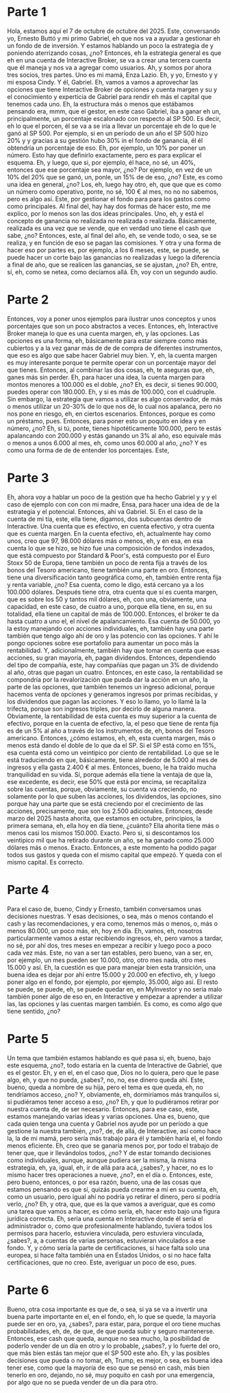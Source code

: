 # Parte 1

Hola, estamos aquí el 7 de octubre de octubre del 2025. Este, conversando yo, Ernesto Buttó y mi primo Gabriel, eh que nos va a ayudar a gestionar eh un fondo de de inversión. Y estamos hablando un poco la estrategia de y poniendo aterrizando cosas, ¿no? Entonces, eh la estrategia general es que eh en una cuenta de Interactive Broker, se va a crear una tercera cuenta que él maneja y nos va a agregar como usuarios. Ah, y somos por ahora tres socios, tres partes. Uno es mi mamá, Enza Lazio. Eh, y yo, Ernesto y y mi esposa Cindy. Y él, Gabriel. Eh, vamos a vamos a aprovechar las opciones que tiene Interactive Broker de opciones y cuenta margen y su y el conocimiento y experticia de Gabriel para rendir eh más el capital que tenemos cada uno. Eh, la estructura más o menos que estábamos pensando era, mmm, que el gestor, en este caso Gabriel, iba a ganar eh un, principalmente, un porcentaje escalonado con respecto al SP 500. Es decir, eh lo que el porcen, él se va a se iría a llevar un porcentaje eh de lo que le ganó al SP 500. Por ejemplo, si en un período de un año el SP 500 hizo 20% y y gracias a su gestión hubo 30% in el fondo de ganancia, él él obtendría un porcentaje de eso. Eh, por ejemplo, un 10% por poner un número. Esto hay que definirlo exactamente, pero es para explicar el esquema. Eh, y luego, que si, por ejemplo, él hace, no sé, un 40%, entonces que ese porcentaje sea mayor, ¿no? Por ejemplo, en vez de un 10% del 20% que se ganó, un, ponle, un 15% de de eso, ¿no? Este, es como una idea en general, ¿no? Los, eh, luego hay otro, eh, que que que es como un número como operativo, ponte, no sé, 100 € al mes, no no no sabemos, pero es algo así. Este, por gestionar el fondo para para los gastos como como principales. Al final del, hay hay dos formas de hacer esto, me me explico, por lo menos son las dos ideas principales. Uno, eh, y está el concepto de ganancia no realizada no realizada o realizada. Básicamente, realizada es una vez que se vende, que en verdad uno tiene el cash que sabe, ¿no? Entonces, este, al final del año, eh, se vende todo, o sea, se se realiza, y en función de eso se pagan las comisiones. Y otra y una forma de hacer eso por partes es, por ejemplo, a los 6 meses, este, se puede, se puede hacer un corte bajo las ganancias no realizadas y luego la diferencia a final de año, que se realicen las ganancias, se se ajustan, ¿no? Eh, entre, sí, eh, como se netea, como decíamos allá. Eh, voy con un segundo audio.

# Parte 2

Entonces, voy a poner unos ejemplos para ilustrar unos conceptos y unos porcentajes que son un poco abstractos a veces. Entonces, eh, Interactive Broker maneja lo que es una cuenta margen, eh, y las opciones. Las opciones es una forma, eh, básicamente para estar siempre como más cubiertos y a la vez ganar más de de de compra de diferentes instrumentos, que eso es algo que sabe hacer Gabriel muy bien. Y, eh, la cuenta margen es muy interesante porque te permite operar con un porcentaje mayor del que tienes. Entonces, al combinar las dos cosas, eh, te aseguras que, eh, ganes más sin perder. Eh, para hacer una idea, la cuenta margen para montos menores a 100.000 es el doble, ¿no? Eh, es decir, si tienes 90.000, puedes operar con 180.000. Eh, y si es más de 100.000, con el cuádruple. Sin embargo, la estrategia que vamos a utilizar es algo conservador, de más o menos utilizar un 20-30% de lo que nos dé, lo cual nos apalanca, pero no nos pone en riesgo, eh, en ciertos escenarios. Entonces, porque es como un préstamo, pues. Entonces, para poner esto un poquito en idea y en número, ¿no? Eh, si tú, ponte, tienes hipotéticamente 100.000, pero te estás apalancando con 200.000 y estás ganando un 3% al año, eso equivale más o menos a unos 6.000 al mes, eh, como unos 60.000 al año, ¿no? Y es como una forma de de de entender los porcentajes. Este,

# Parte 3

Eh, ahora voy a hablar un poco de la gestión que ha hecho Gabriel y y y el caso de ejemplo con con con mi madre, Ensa, para hacer una idea de de la estrategia y el potencial. Entonces, ahí va Gabriel. Sí. En el caso de la cuenta de mi tía, este, ella tiene, digamos, dos subcuentas dentro de Interactive. Una cuenta que es efectivo, en cuenta efectivo, y otra cuenta que es cuenta margen. En la cuenta efectivo, eh, actualmente hay como unos, creo que 97, 98.000 dólares más o menos, eh, y en esa, en esa cuenta lo que se hizo, se hizo fue una composición de fondos indexados, que está compuesto por Standard & Poor's, está compuesto por el Euro Stoxx 50 de Europa, tiene también un poco de renta fija a través de los bonos del Tesoro americano, tiene también una parte en oro. Entonces, tiene una diversificación tanto geográfica como, eh, también entre renta fija y renta variable, ¿no? Esa cuenta, como le digo, está cercano ya a los 100.000 dólares. Después tiene otra, otra cuenta que sí es cuenta margen, que es sobre los 50 y tantos mil dólares, eh, con una, obviamente, una capacidad, en este caso, de cuatro a uno, porque ella tiene, en su, en su totalidad, ella tiene un capital de más de 100.000. Entonces, el bróker te da hasta cuatro a uno el, el nivel de apalancamiento. Esa cuenta de 50.000, yo la estoy manejando con acciones individuales, eh, también hay una parte también que tengo algo ahí de oro y las potencio con las opciones. Y ahí le pongo opciones sobre ese portafolio para aumentar un poco más la rentabilidad. Y, adicionalmente, también hay que tomar en cuenta que esas acciones, su gran mayoría, eh, pagan dividendos. Entonces, dependiendo del tipo de compañía, este, hay compañías que pagan un 3% de dividendo al año, otras que pagan un cuatro. Entonces, en este caso, la rentabilidad se compondría por la revalorización que pueda dar la acción en un año, la parte de las opciones, que también tenemos un ingreso adicional, porque hacemos venta de opciones y generamos ingresos por primas recibidas, y los dividendos que pagan las acciones. Y eso lo llamo, yo lo llamé la la trifecta, porque son ingresos triples, por decirlo de alguna manera. Obviamente, la rentabilidad de esta cuenta es muy superior a la cuenta de efectivo, porque en la cuenta de efectivo, la, el peso que tiene de renta fija es de un 5% al año a través de los instrumentos de, eh, bonos del Tesoro americano. Entonces, ¿cómo estamos, eh, eh, esta cuenta margen, más o menos está dando el doble de lo que da el SP. Si el SP está como en 15%, esa cuenta está como un veintipico por ciento de rentabilidad. Lo que se le está traduciendo en que, básicamente, tiene alrededor de 5.000 al mes de ingresos y ella gasta 2.400 € al mes. Entonces, bueno, le ha traído mucha tranquilidad en su vida. Sí, porque además ella tiene la ventaja de que la, ese excedente, es decir, ese 50% que está por encima, se recapitaliza sobre las cuentas, porque, obviamente, su cuenta va creciendo, no solamente por lo que suben las acciones, los dividendos, las opciones, sino porque hay una parte que se está creciendo por el crecimiento de las acciones, precisamente, que son los 2.500 adicionales. Entonces, desde marzo del 2025 hasta ahorita, que estamos en octubre, principios, la primera semana, eh, ella hoy en día tiene, ¿cuánto? Ella ahorita tiene más o menos casi los mismos 150.000. Exacto. Pero si, si descontamos los veintipico mil que ha retirado durante un año, se ha ganado como 25.000 dólares más o menos. Exacto. Entonces, a este momento ha podido pagar todos sus gastos y queda con el mismo capital que empezó. Y queda con el mismo capital. Es correcto.

# Parte 4

Para el caso de, bueno, Cindy y Ernesto, también conversamos unas decisiones nuestras. Y esas decisiones, o sea, más o menos contando el cash y las recomendaciones, y era como, tenemos más o menos, o, más o menos 80.000, un poco más, eh, hoy en día. Eh, vamos, eh, nosotros particularmente vamos a estar recibiendo ingresos, eh, pero vamos a tardar, no sé, por ahí dos, tres meses en empezar a recibir y luego poco a poco cada vez más. Este, no van a ser tan estables, pero bueno, van a ser, en, por ejemplo, un mes pueden ser 10.000, otro, otro mes nada, otro mes 15.000 y así. Eh, la cuestión es que para manejar bien esta transición, una buena idea es dejar por ahí entre 15.000 y 20.000 en efectivo, eh, y luego poner algo en el fondo, por ejemplo, por ejemplo, 35.000, algo así. El resto se puede, se puede, eh, se puede quedar en, en MyInvestor y no sería malo también poner algo de eso en, en Interactive y empezar a aprender a utilizar las, las opciones y las cuentas margen también. Es como, es como algo que tiene sentido, ¿no?

# Parte 5

Un tema que también estamos hablando es qué pasa si, eh, bueno, bajo este esquema, ¿no?, todo estaría en la cuenta de Interactive de Gabriel, que es el gestor. Eh, y en el, en el caso que, Dios no lo quiera, pero que le pase algo, eh, y que no pueda, ¿sabes?, no, no, ese dinero queda ahí. Este, bueno, queda a nombre de su hija, pero el tema es que queda, eh, no tendríamos acceso, ¿no? Y, obviamente, eh, dormiríamos más tranquilos si, si pudiéramos tener acceso a eso, ¿no? Eh, y que lo pudiéramos retirar por nuestra cuenta de, de ser necesario. Entonces, para ese caso, este, estamos manejando varias ideas y varias opciones. Una es, bueno, que cada quien tenga una cuenta y Gabriel nos ayude por un período a que gestione la nuestra también, ¿no?, de, de allá, de Interactive, así como hace la, la de mi mamá, pero sería más trabajo para él y también haría el, el fondo menos eficiente. Eh, creo que se ganaría menos por, por todo el trabajo de tener que, que ir llevándolos todos, ¿no? Y de estar tomando decisiones como individuales, aunque, aunque pudiera ser la misma, la misma estrategia, eh, ya, igual, eh, ir de allá para acá, ¿sabes?, y hacer, no es lo mismo hacer tres operaciones a nueve, ¿no?, en el día o. Entonces, este, pero bueno, entonces, o por esa razón, bueno, una de las cosas que estamos pensando es que sí, quizás pueda crearme a mí en su cuenta, eh, como un usuario, pero igual ahí no podría yo retirar el dinero, pero sí podría verlo, ¿no? Eh, y otra, que, que es la que vamos a averiguar, que es como una tarea que vamos a hacer, es cómo sería, eh, hacer esto bajo una figura jurídica correcta. Eh, sería una cuenta en Interactive donde él sería el administrador o, como que profesionalmente hablando, tuviera todos los permisos para hacerlo, estuviera vinculada, pero estuviera vinculada, ¿sabes?, a, a cuentas de varias personas, estuvieran vinculados a ese fondo. Y, y cómo sería la parte de certificaciones, si hace falta solo una europea, si hace falta también una en Estados Unidos, o si no hace falta certificaciones, que no creo. Este, averiguar un poco de eso, pues.

# Parte 6

Bueno, otra cosa importante es que de, o sea, si ya se va a invertir una buena parte importante en el, en el fondo, eh, lo que se quede, la mayoría puede ser en oro, ya, ¿sabes?, para estar, para, porque el oro tiene muchas probabilidades, eh, de, de que, de que pueda subir y seguro mantenerse. Entonces, ese cash que queda, aunque no sea mucho, la posibilidad de poderlo vender de un día en otro y lo probable, ¿sabes?, y lo fuerte del oro, que más bien estás tan mejor que el SP 500 este año. Eh, y las posibles decisiones que pueda o no tomar, eh, Trump, es mejor, o sea, es buena idea tener ese, como que la mayoría de eso que se pensó en cash, más bien tenerlo en oro, dejando, no sé, muy poquito en cash por una emergencia, por algo que no se pueda vender de un día para otro.
